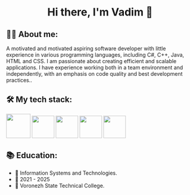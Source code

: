 <h1 align="center">Hi there, I'm Vadim 👋</h1>

## 👩‍💻 About me:
A motivated and motivated aspiring software developer with little experience in various programming languages, including C#, C++, Java, HTML and CSS. I am passionate about creating efficient and scalable applications. I have experience working both in a team environment and independently, with an emphasis on code quality and best development practices..

## 🛠 My tech stack:
<img src="https://user-images.githubusercontent.com/25181517/121405384-444d7300-c95d-11eb-959f-913020d3bf90.png" width="65" />  <img src="https://user-images.githubusercontent.com/25181517/192106073-90fffafe-3562-4ff9-a37e-c77a2da0ff58.png" width="60" /> <img src="https://user-images.githubusercontent.com/25181517/117201156-9a724800-adec-11eb-9a9d-3cd0f67da4bc.png" width="60" /> <img src="https://user-images.githubusercontent.com/25181517/192158954-f88b5814-d510-4564-b285-dff7d6400dad.png" width="60" /> <img src="https://user-images.githubusercontent.com/25181517/183898674-75a4a1b1-f960-4ea9-abcb-637170a00a75.png" width="60" /> 

## 📚 Education:
- 📖 Information Systems and Technologies.
- 📆 2021 - 2025
- 📍 Voronezh State Technical College.
